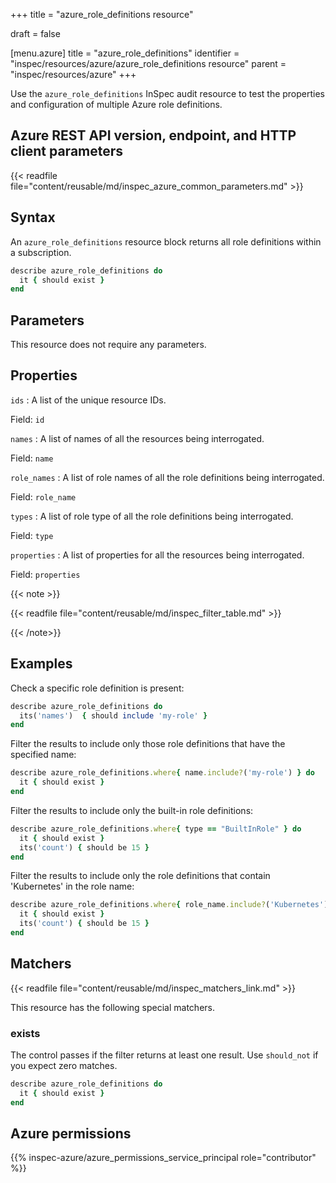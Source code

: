 +++
title = "azure_role_definitions resource"

draft = false


[menu.azure]
title = "azure_role_definitions"
identifier = "inspec/resources/azure/azure_role_definitions resource"
parent = "inspec/resources/azure"
+++

Use the `azure_role_definitions` InSpec audit resource to test the properties and configuration of multiple Azure role definitions.

## Azure REST API version, endpoint, and HTTP client parameters

{{< readfile file="content/reusable/md/inspec_azure_common_parameters.md" >}}

## Syntax

An `azure_role_definitions` resource block returns all role definitions within a subscription.

```ruby
describe azure_role_definitions do
  it { should exist }
end
```

## Parameters

This resource does not require any parameters.

## Properties

`ids`
: A list of the unique resource IDs.

  Field: `id`

`names`
: A list of names of all the resources being interrogated.

  Field: `name`

`role_names`
: A list of role names of all the role definitions being interrogated.

  Field: `role_name`

`types`
: A list of role type of all the role definitions being interrogated.

  Field: `type`

`properties`
: A list of properties for all the resources being interrogated.

  Field: `properties`

{{< note >}}

{{< readfile file="content/reusable/md/inspec_filter_table.md" >}}

{{< /note>}}

## Examples

Check a specific role definition is present:

```ruby
describe azure_role_definitions do
  its('names')  { should include 'my-role' }
end
```

Filter the results to include only those role definitions that have the specified name:

```ruby
describe azure_role_definitions.where{ name.include?('my-role') } do
  it { should exist }
end
```

Filter the results to include only the built-in role definitions:

```ruby
describe azure_role_definitions.where{ type == "BuiltInRole" } do
  it { should exist }
  its('count') { should be 15 }
end
```

Filter the results to include only the role definitions that contain 'Kubernetes' in the role name:

```ruby
describe azure_role_definitions.where{ role_name.include?('Kubernetes') } do
  it { should exist }
  its('count') { should be 15 }
end
```

## Matchers

{{< readfile file="content/reusable/md/inspec_matchers_link.md" >}}

This resource has the following special matchers.

### exists

The control passes if the filter returns at least one result. Use `should_not` if you expect zero matches.

```ruby
describe azure_role_definitions do
  it { should exist }
end
```

## Azure permissions

{{% inspec-azure/azure_permissions_service_principal role="contributor" %}}
